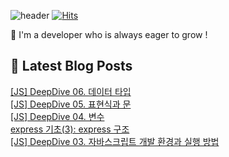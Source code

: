 

![header](https://capsule-render.vercel.app/api?type=venom&height=300&color=gradient&text=Hello%20!&textBg=false&fontSize=70&animation=blink&section=header&reversal=false)
[![Hits](https://hits.seeyoufarm.com/api/count/incr/badge.svg?url=https%3A%2F%2Fgithub.com%2Fyesolz%2Fhit-counter&count_bg=%23C6CCFF&title_bg=%23C8C8C8&icon=&icon_color=%23E7E7E7&title=welcome&edge_flat=false)](https://hits.seeyoufarm.com)

🚀 I'm a developer who is always eager to grow !

## 💌 Latest Blog Posts

<a href=https://yesolz.tistory.com/entry/JS-DeepDive-06-%EB%8D%B0%EC%9D%B4%ED%84%B0-%ED%83%80%EC%9E%85>[JS] DeepDive 06. 데이터 타입</a></br><a href=https://yesolz.tistory.com/entry/JS-DeepDive-05-%ED%91%9C%ED%98%84%EC%8B%9D%EA%B3%BC-%EB%AC%B8>[JS] DeepDive 05. 표현식과 문</a></br><a href=https://yesolz.tistory.com/entry/JS-DeepDive-04-%EB%B3%80%EC%88%98>[JS] DeepDive 04. 변수</a></br><a href=https://yesolz.tistory.com/entry/express-3-express-%EA%B5%AC%EC%A1%B0>express 기초(3): express 구조</a></br><a href=https://yesolz.tistory.com/entry/JS-Deep-Dive-03-%EC%9E%90%EB%B0%94%EC%8A%A4%ED%81%AC%EB%A6%BD%ED%8A%B8-%EA%B0%9C%EB%B0%9C-%ED%99%98%EA%B2%BD%EA%B3%BC-%EC%8B%A4%ED%96%89-%EB%B0%A9%EB%B2%95>[JS] DeepDive 03. 자바스크립트 개발 환경과 실행 방법</a></br>